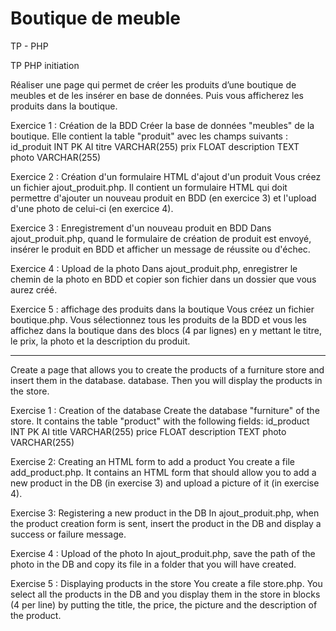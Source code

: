 # Boutique de meuble
TP - PHP

TP PHP initiation

Réaliser une page qui permet de créer les produits d’une boutique de meubles et de les insérer en base de
données. Puis vous afficherez les produits dans la boutique.

Exercice 1 : Création de la BDD
Créer la base de données "meubles" de la boutique. Elle contient la table "produit" avec les champs suivants :
id_produit INT PK AI
titre VARCHAR(255)
prix FLOAT
description TEXT
photo VARCHAR(255)

Exercice 2 : Création d'un formulaire HTML d'ajout d'un produit
Vous créez un fichier ajout_produit.php. Il contient un formulaire HTML qui doit permettre d'ajouter un nouveau
produit en BDD (en exercice 3) et l'upload d'une photo de celui-ci (en exercice 4).

Exercice 3 : Enregistrement d'un nouveau produit en BDD
Dans ajout_produit.php, quand le formulaire de création de produit est envoyé, insérer le produit en BDD et afficher
un message de réussite ou d'échec.

Exercice 4 : Upload de la photo
Dans ajout_produit.php, enregistrer le chemin de la photo en BDD et copier son fichier dans un dossier que vous aurez
créé.

Exercice 5 : affichage des produits dans la boutique
Vous créez un fichier boutique.php.
Vous sélectionnez tous les produits de la BDD et vous les affichez dans la boutique dans des blocs (4 par lignes) en y
mettant le titre, le prix, la photo et la description du produit.


------------------------------------------------

Create a page that allows you to create the products of a furniture store and insert them in the database.
database. Then you will display the products in the store.

Exercise 1 : Creation of the database
Create the database "furniture" of the store. It contains the table "product" with the following fields:
id_product INT PK AI
title VARCHAR(255)
price FLOAT
description TEXT
photo VARCHAR(255)

Exercise 2: Creating an HTML form to add a product
You create a file add_product.php. It contains an HTML form that should allow you to add a new
product in the DB (in exercise 3) and upload a picture of it (in exercise 4).

Exercise 3: Registering a new product in the DB
In ajout_produit.php, when the product creation form is sent, insert the product in the DB and display
a success or failure message.

Exercise 4 : Upload of the photo
In ajout_produit.php, save the path of the photo in the DB and copy its file in a folder that you will have
created.

Exercise 5 : Displaying products in the store
You create a file store.php.
You select all the products in the DB and you display them in the store in blocks (4 per line) by
putting the title, the price, the picture and the description of the product.
